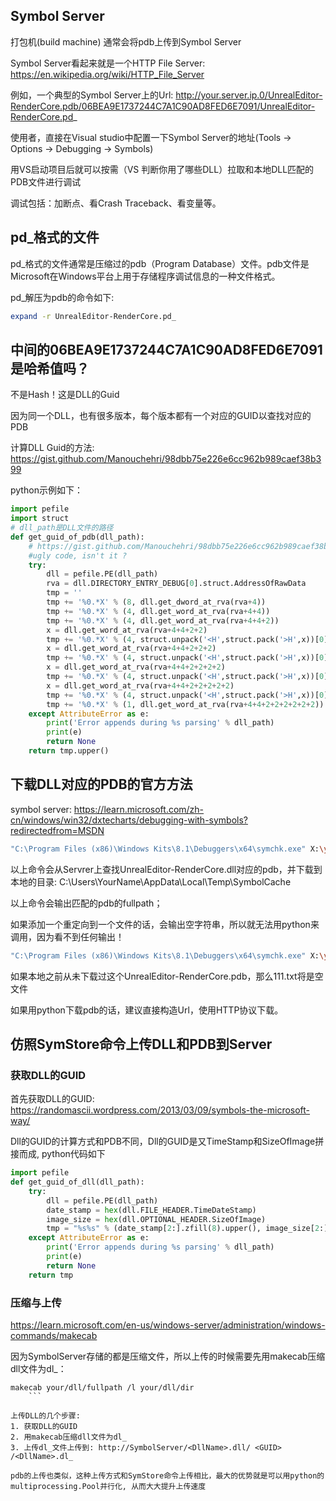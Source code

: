 ## Symbol Server

打包机(build machine) 通常会将pdb上传到Symbol Server

Symbol Server看起来就是一个HTTP File Server: https://en.wikipedia.org/wiki/HTTP_File_Server

例如，一个典型的Symbol Server上的Url: http://your.server.ip.0/UnrealEditor-RenderCore.pdb/06BEA9E1737244C7A1C90AD8FED6E7091/UnrealEditor-RenderCore.pd_

使用者，直接在Visual studio中配置一下Symbol Server的地址(Tools -> Options -> Debugging -> Symbols)

用VS启动项目后就可以按需（VS 判断你用了哪些DLL）拉取和本地DLL匹配的PDB文件进行调试

调试包括：加断点、看Crash Traceback、看变量等。

## pd_格式的文件

pd_格式的文件通常是压缩过的pdb（Program Database）文件。pdb文件是Microsoft在Windows平台上用于存储程序调试信息的一种文件格式。

pd_解压为pdb的命令如下:
```sh
expand -r UnrealEditor-RenderCore.pd_
```

## 中间的06BEA9E1737244C7A1C90AD8FED6E7091是哈希值吗？

不是Hash！这是DLL的Guid

因为同一个DLL，也有很多版本，每个版本都有一个对应的GUID以查找对应的PDB

计算DLL Guid的方法: https://gist.github.com/Manouchehri/98dbb75e226e6cc962b989caef38b399

python示例如下：

```python
import pefile
import struct
# dll_path是DLL文件的路径
def get_guid_of_pdb(dll_path):
    # https://gist.github.com/Manouchehri/98dbb75e226e6cc962b989caef38b399 
    #ugly code, isn't it ?
    try:
        dll = pefile.PE(dll_path)
        rva = dll.DIRECTORY_ENTRY_DEBUG[0].struct.AddressOfRawData
        tmp = ''
        tmp += '%0.*X' % (8, dll.get_dword_at_rva(rva+4))
        tmp += '%0.*X' % (4, dll.get_word_at_rva(rva+4+4))
        tmp += '%0.*X' % (4, dll.get_word_at_rva(rva+4+4+2))
        x = dll.get_word_at_rva(rva+4+4+2+2)
        tmp += '%0.*X' % (4, struct.unpack('<H',struct.pack('>H',x))[0])
        x = dll.get_word_at_rva(rva+4+4+2+2+2)
        tmp += '%0.*X' % (4, struct.unpack('<H',struct.pack('>H',x))[0])
        x = dll.get_word_at_rva(rva+4+4+2+2+2+2)
        tmp += '%0.*X' % (4, struct.unpack('<H',struct.pack('>H',x))[0])
        x = dll.get_word_at_rva(rva+4+4+2+2+2+2+2)
        tmp += '%0.*X' % (4, struct.unpack('<H',struct.pack('>H',x))[0])
        tmp += '%0.*X' % (1, dll.get_word_at_rva(rva+4+4+2+2+2+2+2+2))
    except AttributeError as e:
        print('Error appends during %s parsing' % dll_path)
        print(e)
        return None
    return tmp.upper()

```
## 下载DLL对应的PDB的官方方法

symbol server: https://learn.microsoft.com/zh-cn/windows/win32/dxtecharts/debugging-with-symbols?redirectedfrom=MSDN

```sh
"C:\Program Files (x86)\Windows Kits\8.1\Debuggers\x64\symchk.exe" X:\your\local\path\to\UnrealEditor-RenderCore.dll /s  Srv*C:\Users\YourName\AppData\Local\Temp\SymbolCache*http://your.symbol.server.ip /os /op
```

以上命令会从Servrer上查找UnrealEditor-RenderCore.dll对应的pdb，并下载到本地的目录: C:\Users\YourName\AppData\Local\Temp\SymbolCache

以上命令会输出匹配的pdb的fullpath；

如果添加一个重定向到一个文件的话，会输出空字符串，所以就无法用python来调用，因为看不到任何输出！


```sh
"C:\Program Files (x86)\Windows Kits\8.1\Debuggers\x64\symchk.exe" X:\your\local\path\to\UnrealEditor-RenderCore.dll /s  Srv*C:\Users\YourName\AppData\Local\Temp\SymbolCache*http://your.symbol.server.ip /os /op > C:\111.txt
```

如果本地之前从未下载过这个UnrealEditor-RenderCore.pdb，那么111.txt将是空文件

如果用python下载pdb的话，建议直接构造Url，使用HTTP协议下载。

## 仿照SymStore命令上传DLL和PDB到Server

### 获取DLL的GUID

首先获取DLL的GUID: https://randomascii.wordpress.com/2013/03/09/symbols-the-microsoft-way/

Dll的GUID的计算方式和PDB不同，Dll的GUID是又TimeStamp和SizeOfImage拼接而成, python代码如下

```python
import pefile
def get_guid_of_dll(dll_path):
    try:
        dll = pefile.PE(dll_path)
        date_stamp = hex(dll.FILE_HEADER.TimeDateStamp)
        image_size = hex(dll.OPTIONAL_HEADER.SizeOfImage)
        tmp = "%s%s" % (date_stamp[2:].zfill(8).upper(), image_size[2:].lower())
    except AttributeError as e:
        print('Error appends during %s parsing' % dll_path)
        print(e)
        return None
    return tmp
```
### 压缩与上传

https://learn.microsoft.com/en-us/windows-server/administration/windows-commands/makecab

因为SymbolServer存储的都是压缩文件，所以上传的时候需要先用makecab压缩dll文件为dl_：
```batch
makecab your/dll/fullpath /l your/dll/dir
    ```

上传DLL的几个步骤:
1. 获取DLL的GUID
2. 用makecab压缩dll文件为dl_
3. 上传dl_文件上传到: http://SymbolServer/<DllName>.dll/ <GUID> /<DllName>.dl_

pdb的上传也类似，这种上传方式和SymStore命令上传相比，最大的优势就是可以用python的multiprocessing.Pool并行化, 从而大大提升上传速度
